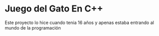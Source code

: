 # Juego del Gato En C++

Este proyecto lo hice cuando tenia 16 años y apenas estaba entrando al mundo de la programación
